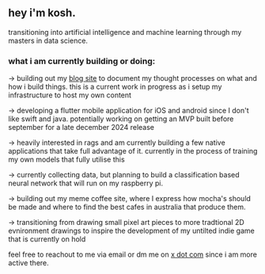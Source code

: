 ## hey i'm kosh.

transitioning into artificial intelligence and machine learning through my masters in data science.

### what i am currently building or doing:

 -> building out my [blog site](https://koshj.net) to document my thought processes on what and how i build things. this is a current work in progress as i setup my infrastructure to host my own content 
 
 -> developing a flutter mobile application for iOS and android since I don't like swift and java. potentially working on getting an MVP built before september for a late december 2024 release 
 
 -> heavily interested in rags and am currently building a few native applications that take full advantage of it. currently in the process of training my own models that fully utilise this
 
 -> currently collecting data, but planning to build a classification based neural network that will run on my raspberry pi. 
 
 -> building out my meme coffee site, where I express how mocha's should be made and where to find the best cafes in australia that produce them. 
 
 -> transitioning from drawing small pixel art pieces to more tradtional 2D evnironment drawings to inspire the development of my untilted indie game that is currently on hold

feel free to reachout to me via email or dm me on [x dot com](https://twitter.com/kosh_py) since i am more active there. 
